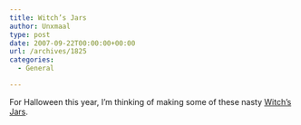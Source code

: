 ```yaml
---
title: Witch’s Jars
author: Unxmaal
type: post
date: 2007-09-22T00:00:00+00:00
url: /archives/1825
categories:
  - General

---
```

For Halloween this year, I&#8217;m thinking of making some of these nasty [Witch&#8217;s Jars][1].

 [1]: http://aranamuerta.com/2007/02/20/witch-kitchen-jars/